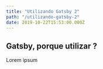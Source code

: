 ```yaml
---
title: "Utilizando Gatsby 2"
path: "/utilizando-gatsby-2"
date: 2019-10-22T15:53:00.000Z
---
```


## Gatsby, porque utilizar ?

Lorem ipsum
